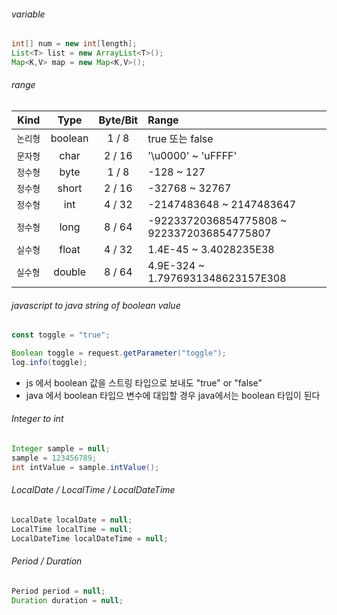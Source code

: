 ###### variable
  
```java
int[] num = new int[length];
List<T> list = new ArrayList<T>();
Map<K,V> map = new Map<K,V>();
```

###### range
| Kind      | Type   | Byte/Bit | Range   |
| :---:     | :---:  | :---:    | :---   |
| `논리형`  | boolean | 1 / 8   | true 또는 false    |
| `문자형`  | char    | 2 / 16  | '\u0000' ~ 'uFFFF' |
| `정수형`  | byte    | 1 / 8   | -128 ~ 127         |
| `정수형`  | short   | 2 / 16  | -32768 ~ 32767     |
| `정수형`  | int     | 4 / 32  | -2147483648 ~ 2147483647 |
| `정수형`  | long    | 8 / 64  | -9223372036854775808 ~ 9223372036854775807 |
| `실수형`  | float   | 4 / 32  | 1.4E-45 ~ 3.4028235E38   |
| `실수형 ` | double  | 8 / 64  | 4.9E-324 ~ 1.7976931348623157E308 |

###### javascript to java string of boolean value
```js
const toggle = "true";
```

```java
Boolean toggle = request.getParameter("toggle");
log.info(toggle);
```
- js 에서 boolean 값을 스트링 타입으로 보내도 "true" or "false"
- java 에서 boolean 타입으 변수에 대입할 경우 java에서는 boolean 타입이 된다
  
###### Integer to int  
```java
Integer sample = null;
sample = 123456789;
int intValue = sample.intValue();
```
  
###### LocalDate / LocalTime / LocalDateTime
```java
LocalDate localDate = null;
LocalTime localTime = null;
LocalDateTime localDateTime = null;
```
  
###### Period / Duration
```java
Period period = null;
Duration duration = null;
```
